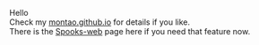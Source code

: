 Hello  
Check my [montao.github.io](https://montao.github.io/) for details if you like.  
There is the [Spooks-web](https://montao.github.io/spooks-web/) page here if you need that feature now.  
